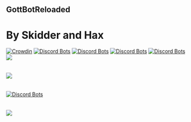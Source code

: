 ## GottBotReloaded
# By Skidder and Hax

[![Crowdin](https://d322cqt584bo4o.cloudfront.net/gb_Bbn/localized.svg)](https://crowdin.com/project/gb_Bbn) [![Discord Bots](https://discordbots.org/api/widget/status/407189087649398795.svg)](https://discordbots.org/bot/407189087649398795)  [![Discord Bots](https://discordbots.org/api/widget/servers/407189087649398795.svg)](https://discordbots.org/bot/407189087649398795)  [![Discord Bots](https://discordbots.org/api/widget/upvotes/407189087649398795.svg)](https://discordbots.org/bot/407189087649398795)  [![Discord Bots](https://discordbots.org/api/widget/lib/407189087649398795.svg)](https://discordbots.org/bot/407189087649398795)
<a href="https://disco.gg/bbn"><img src="https://discordapp.com/api/guilds/396732579920740352/embed.png"/></a> 
<br>
<br>
<br>
<a href="https://botsfordiscord.com/bot/407189087649398795"><img src="https://botsfordiscord.com/api/v1/bots/407189087649398795/embed.png"/></a> 
<br>
<br>
<br>
[![Discord Bots](https://discordbots.org/api/widget/407189087649398795.svg)](https://discordbots.org/bot/407189087649398795)
<br>
<br>
<br>
<a href="https://ls.terminal.ink/bot/407189087649398795"><img src="https://ls.terminakl.ink/api/v1/bots/407189087649398795/embed.png"/></a> 
